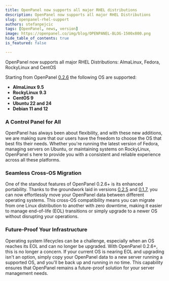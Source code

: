 ```yaml
---
title: OpenPanel now supports all major RHEL distributions
description: OpenPanel now supports all major RHEL Distributions
slug: openpanel-rhel-support
authors: stefanpejcic
tags: [OpenPanel, news, version]
image: https://openpanel.co/img/blog/OPENPANEL-BLOG-1500x800.png
hide_table_of_contents: true
is_featured: false

---
```


OpenPanel now supports all major RHEL Distributions: AlmaLinux, Fedora, RockyLinux and CentOS

<!--truncate-->


Starting from OpenPanel [0.2.6](/docs/changelog/0.2.6/) the following OS are supported:

- **AlmaLinux 9.5**
- **RockyLinux 9.3**
- **CentOS 9**
- **Ubuntu 22 and 24**
- **Debian 11 and 12**

### A Control Panel for All

OpenPanel has always been about flexibility, and with these new additions, we are making sure that our users have the freedom to choose the OS that best fits their needs. 
Whether you're running the latest version of Fedora, managing servers on Ubuntu, or maintaining systems on RockyLinux, OpenPanel s here to provide you with a consistent and reliable experience across all these platforms.

### Seamless Cross-OS Migration

One of the standout features of OpenPanel 0.2.6+ is its enhanced portability. Thanks to the groundwork laid in versions [0.2.5](/docs/changelog/0.2.5/#-new-features) and [0.1.7](/docs/changelog/0.1.7/#containerized-services), you can now effortlessly move your OpenPanel data between different operating systems. This cross-OS compatibility means you can migrate from one Linux distribution to another with zero downtime, making it easier to manage end-of-life (EOL) transitions or simply upgrade to a newer OS without disrupting your operations.

### Future-Proof Your Infrastructure

Operating system lifecycles can be a challenge, especially when an OS reaches its EOL and can no longer be upgraded. With OpenPanel 0.2.6+, this is no longer a concern.
If your current OS is nearing EOL and upgrading isn't an option, simply copy your OpenPanel data to a new server running a supported OS, and you'll be back up and running in no time. 
This capability ensures that OpenPanel remains a future-proof solution for your server management needs.
